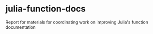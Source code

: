 # julia-function-docs
Report for materials for coordinating work on improving Julia's function documentation
